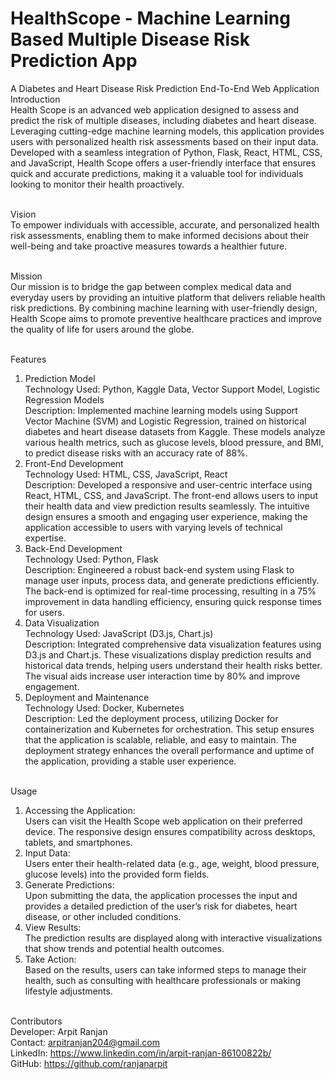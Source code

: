 # HealthScope - Machine Learning Based Multiple Disease Risk Prediction App
A Diabetes and Heart Disease Risk Prediction End-To-End Web Application
Introduction<br>
Health Scope is an advanced web application designed to assess and predict the risk of multiple diseases, including diabetes and heart disease. Leveraging cutting-edge machine learning models, this application provides users with personalized health risk assessments based on their input data. Developed with a seamless integration of Python, Flask, React, HTML, CSS, and JavaScript, Health Scope offers a user-friendly interface that ensures quick and accurate predictions, making it a valuable tool for individuals looking to monitor their health proactively.<br><br>

Vision<br>
To empower individuals with accessible, accurate, and personalized health risk assessments, enabling them to make informed decisions about their well-being and take proactive measures towards a healthier future.<br><br>

Mission<br>
Our mission is to bridge the gap between complex medical data and everyday users by providing an intuitive platform that delivers reliable health risk predictions. By combining machine learning with user-friendly design, Health Scope aims to promote preventive healthcare practices and improve the quality of life for users around the globe.<br><br>

Features<br>
1. Prediction Model<br>
Technology Used: Python, Kaggle Data, Vector Support Model, Logistic Regression Models<br>
Description: Implemented machine learning models using Support Vector Machine (SVM) and Logistic Regression, trained on historical diabetes and heart disease datasets from Kaggle. These models analyze various health metrics, such as glucose levels, blood pressure, and BMI, to predict disease risks with an accuracy rate of 88%.<br>
2. Front-End Development<br>
Technology Used: HTML, CSS, JavaScript, React<br>
Description: Developed a responsive and user-centric interface using React, HTML, CSS, and JavaScript. The front-end allows users to input their health data and view prediction results seamlessly. The intuitive design ensures a smooth and engaging user experience, making the application accessible to users with varying levels of technical expertise.<br>
3. Back-End Development<br>
Technology Used: Python, Flask<br>
Description: Engineered a robust back-end system using Flask to manage user inputs, process data, and generate predictions efficiently. The back-end is optimized for real-time processing, resulting in a 75% improvement in data handling efficiency, ensuring quick response times for users.<br>
4. Data Visualization<br>
Technology Used: JavaScript (D3.js, Chart.js)<br>
Description: Integrated comprehensive data visualization features using D3.js and Chart.js. These visualizations display prediction results and historical data trends, helping users understand their health risks better. The visual aids increase user interaction time by 80% and improve engagement.<br>
5. Deployment and Maintenance<br>
Technology Used: Docker, Kubernetes<br>
Description: Led the deployment process, utilizing Docker for containerization and Kubernetes for orchestration. This setup ensures that the application is scalable, reliable, and easy to maintain. The deployment strategy enhances the overall performance and uptime of the application, providing a stable user experience.<br><br>

Usage<br>
1. Accessing the Application: <br>
Users can visit the Health Scope web application on their preferred device. The responsive design ensures compatibility across desktops, tablets, and smartphones.<br>
2. Input Data:<br>
Users enter their health-related data (e.g., age, weight, blood pressure, glucose levels) into the provided form fields.<br>
3. Generate Predictions: <br>
Upon submitting the data, the application processes the input and provides a detailed prediction of the user’s risk for diabetes, heart disease, or other included conditions.<br>
4. View Results: <br>
The prediction results are displayed along with interactive visualizations that show trends and potential health outcomes.<br>
5. Take Action: <br>
Based on the results, users can take informed steps to manage their health, such as consulting with healthcare professionals or making lifestyle adjustments.<br><br>

Contributors<br>
Developer: Arpit Ranjan<br>
Contact: arpitranjan204@gmail.com<br>
LinkedIn: https://www.linkedin.com/in/arpit-ranjan-86100822b/<br>
GitHub: https://github.com/ranjanarpit<br><br>
